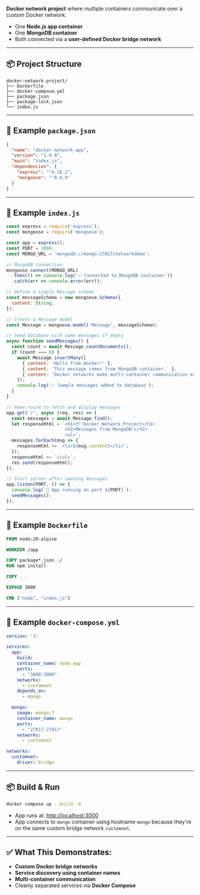 **Docker network project** where multiple containers communicate over a custom Docker network.

* One **Node.js app container**
* One **MongoDB container**
* Both connected via a **user-defined Docker bridge network**

---

## 📦 Project Structure

```
docker-network-project/
├── Dockerfile
├── docker-compose.yml
├── package.json
├── package-lock.json
└── index.js
```

---

## 📄 Example `package.json`

```json
{
  "name": "docker-network-app",
  "version": "1.0.0",
  "main": "index.js",
  "dependencies": {
    "express": "^4.18.2",
    "mongoose": "^8.0.0"
  }
}
```

---

## 📄 Example `index.js`

```javascript
const express = require('express');
const mongoose = require('mongoose');

const app = express();
const PORT = 3000;
const MONGO_URL = 'mongodb://mongo:27017/networkdemo';

// MongoDB Connection
mongoose.connect(MONGO_URL)
  .then(() => console.log('✅ Connected to MongoDB container'))
  .catch(err => console.error(err));

// Define a simple Message schema
const messageSchema = new mongoose.Schema({
  content: String,
});

// Create a Message model
const Message = mongoose.model('Message', messageSchema);

// Seed database with some messages if empty
async function seedMessages() {
  const count = await Message.countDocuments();
  if (count === 0) {
    await Message.insertMany([
      { content: 'Hello from Docker!' },
      { content: 'This message comes from MongoDB container.' },
      { content: 'Docker networks make multi-container communication easy.' },
    ]);
    console.log('✅ Sample messages added to database');
  }
}

// Home route to fetch and display messages
app.get('/', async (req, res) => {
  const messages = await Message.find();
  let responseHtml = `<h1>📦 Docker Network Project</h1>
                      <h2>Messages from MongoDB:</h2>
                      <ul>`;
  messages.forEach(msg => {
    responseHtml += `<li>${msg.content}</li>`;
  });
  responseHtml += `</ul>`;
  res.send(responseHtml);
});

// Start server after seeding messages
app.listen(PORT, () => {
  console.log(`🚀 App running on port ${PORT}`);
  seedMessages();
});
```

---

## 📄 Example `Dockerfile`

```dockerfile
FROM node:20-alpine

WORKDIR /app

COPY package*.json ./
RUN npm install

COPY . .

EXPOSE 3000

CMD ["node", "index.js"]
```

---

## 📄 Example `docker-compose.yml`

```yaml
version: '3'

services:
  app:
    build: .
    container_name: node_app
    ports:
      - "3000:3000"
    networks:
      - customnet
    depends_on:
      - mongo

  mongo:
    image: mongo:7
    container_name: mongo
    ports:
      - "27017:27017"
    networks:
      - customnet

networks:
  customnet:
    driver: bridge
```

---

## 📦 Build & Run

```bash
docker compose up --build -d
```

* App runs at: [http://localhost:3000](http://localhost:3000)
* App connects to `mongo` container using hostname `mongo` because they're on the same custom bridge network `customnet`.

---

## ✅ What This Demonstrates:

* **Custom Docker bridge networks**
* **Service discovery using container names**
* **Multi-container communication**
* Cleanly separated services via **Docker Compose**
